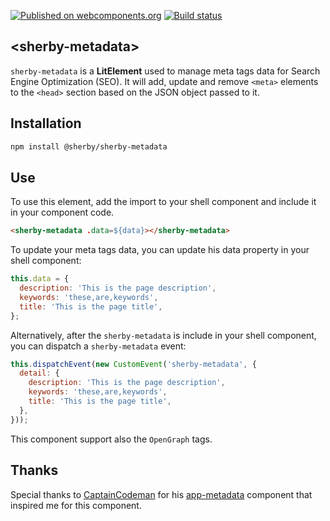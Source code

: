 [![Published on webcomponents.org](https://img.shields.io/badge/webcomponents.org-published-blue.svg)](https://www.webcomponents.org/element/SherbyElements/sherby-metadata)
[![Build status](https://travis-ci.org/SherbyElements/sherby-metadata.svg?branch=master)](https://travis-ci.org/SherbyElements/sherby-metadata)

## \<sherby-metadata\>

`sherby-metadata` is a **LitElement** used to manage meta tags data for
Search Engine Optimization (SEO). It will add, update and remove `<meta>`
elements to the `<head>` section based on the JSON object passed to it.

## Installation
```bash
npm install @sherby/sherby-metadata
```

## Use
To use this element, add the import to your shell component and include it
in your component code.

```html
<sherby-metadata .data=${data}></sherby-metadata>
```

To update your meta tags data, you can update his data property in your shell
component:

```javascript
this.data = {
  description: 'This is the page description',
  keywords: 'these,are,keywords',
  title: 'This is the page title',
};
```

Alternatively, after the `sherby-metadata` is include in your shell component,
you can dispatch a `sherby-metadata` event:

```javascript
this.dispatchEvent(new CustomEvent('sherby-metadata', {
  detail: {
    description: 'This is the page description',
    keywords: 'these,are,keywords',
    title: 'This is the page title',
  },
}));
```

This component support also the `OpenGraph` tags.

## Thanks
Special thanks to [CaptainCodeman](https://github.com/CaptainCodeman) for his [app-metadata](https://github.com/CaptainCodeman/app-metadata) component that inspired me for this component.
